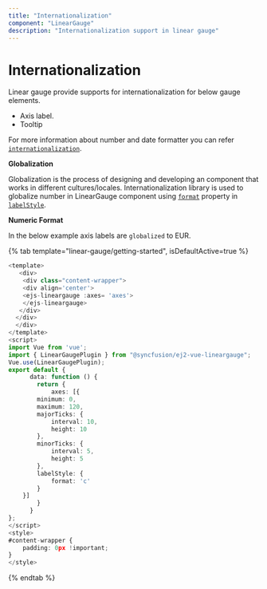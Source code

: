 ```yaml
---
title: "Internationalization"
component: "LinearGauge"
description: "Internationalization support in linear gauge"
---
```


# Internationalization

Linear gauge provide supports for internationalization for below gauge elements.

* Axis label.
* Tooltip

For more information about number and date formatter you can refer
[`internationalization`](http://ej2.syncfusion.com/documentation/base/intl.html).

<!-- markdownlint-disable MD036 -->

**Globalization**

Globalization is the process of designing and developing an component that works in different cultures/locales. Internationalization library is used to globalize number in LinearGauge component
using [`format`](../api/linear-gauge/label/#format-string) property in [`labelStyle`](../api/linear-gauge/label/).

**Numeric Format**

In the below example axis labels are `globalized` to EUR.

{% tab template="linear-gauge/getting-started", isDefaultActive=true %}

```typescript
<template>
   <div>
    <div class="content-wrapper">
    <div align='center'>
    <ejs-lineargauge :axes= 'axes'>
    </ejs-lineargauge>
   </div>
  </div>
  </div>
</template>
<script>
import Vue from 'vue';
import { LinearGaugePlugin } from "@syncfusion/ej2-vue-lineargauge";
Vue.use(LinearGaugePlugin);
export default {
      data: function () {
        return {
            axes: [{
        minimum: 0,
        maximum: 120,
        majorTicks: {
            interval: 10,
            height: 10
        },
        minorTicks: {
            interval: 5,
            height: 5
        },
        labelStyle: {
            format: 'c'
        }
    }]
        }
      }
};
</script>
<style>
#content-wrapper {
    padding: 0px !important;
}
</style>
```

{% endtab %}